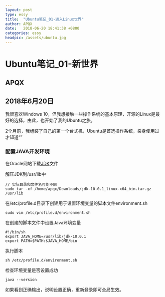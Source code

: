 ```yaml
---
layout: post
type: essy
title:  "Ubuntu笔记_01-进入Linux世界"
author: APQX
date:   2018-06-20 18:41:38 +0800
categories: essy
headpic: /assets/ubuntu.jpg
---
```


# Ubuntu笔记_01-新世界

## APQX

## 2018年6月20日

我很喜欢Windows 10，但我想接触一些操作系统的基本原理，开源的Linux是最好的选择，由此，也开始了我的Ubuntu之旅。

2个月前，我组装了自己的第一个台式机，Ubuntu是首选操作系统，亲身使用过才知道“”

### 配置JAVA开发环境

在Oracle网站下载[JDK](http://www.oracle.com/technetwork/java/javase/downloads/jdk10-downloads-4416644.html)文件

解压JDK到/usr/lib中

```
// 实际目录和文件名可能不同
sudo tar -xf /home/apqx/Downloads/jdk-10.0.1_linux-x64_bin.tar.gz /usr/lib
```
在/etc/profile.d目录下创建用于设置环境变量的脚本文件environment.sh

```
sudo vim /etc/profile.d/environment.sh
```

在创建的脚本文件中设置Java环境变量

```
#!/bin/sh
export JAVA_HOME=/usr/lib/jdk-10.0.1
export PATH=$PATH:$JAVA_HOME/bin
```

执行脚本

```
sh /etc/profile.d/environment.sh
```

检查环境变量是否设置成功

```
java --version
```

如果看到正确输出，说明设置正确，重新登录即可全局生效。